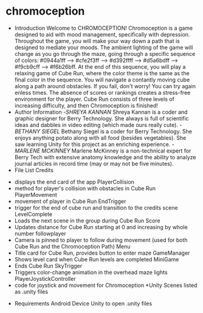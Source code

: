 # chromoception
 * Introduction
 Welcome to CHROMOCEPTION! Chromoception is a game designed to aid with mood management, specifically with depression. Throughout the game, you will make your way down a path that is designed to mediate your moods. The ambient lighting of the game will change as you go through the maze, going through a specific sequence of colors: #0944a1ff --> #cfe2f3ff --> #d392ffff --> #d5a6bdff --> #f9cb9cff --> #f6b26bff.
 At the end of this sequence, you will play a relaxing game of Cube Run, where the color theme is the same as the final color in the sequence. You will navigate a contantly moving cube along a path around obstacles. If you fail, don't worry! You can try again enless times. The absence of scores or rankings creates a stress-free environment for the player. Cube Run consists of three levels of increasing difficulty, and then Chromoception is finished!
 * Author Information
 -*SHREYA KANNAN*
 Shreya Kannan is a coder and graphic designer for Berry Technology. She always is full of scientific ideas and dabbles in video editing (which made ours really cute).
 -*BETHANY SIEGEL*
 Bethany Siegel is a coder for Berry Technology. She enjoys anything potato along with all food (besides vegetables). She saw learning Unity for this project as an enriching experience.
 -*MARLENE MCKINNEY*
 Marlene McKinney is a non-technical expert for Berry Tech with extensive anatomy knowledge and the ability to analyze journal articles in record time (may or may not be five minutes).
* File List
Credits
- displays the end card of the app
PlayerCollision
- method for player's collision with obstacles in Cube Run
PlayerMovement
- movement of player in Cube Run
EndTrigger
- trigger for the end of cube run and transition to the credits scene
LevelComplete
- Loads the next scene in the group during Cube Run
Score
- Updates distance for Cube Run starting at 0 and increasing by whole number
followplayer
- Camera is pinned to player to follow during movement (used for both Cube Run and the Chromoception Path)
Menu
- Title card for Cube Run, provides button to enter maze
GameManager
- Shows level card when Cube Run levels are completed
MiniGame
- Ends Cube Run
SkyTrigger
- Triggers color-change animation in the overhead maze lights
PlayerJoystickController
- code for joystick and movement for Chromoception
*Unity Scenes listed as .unity files
 * Requirements
 Android Device
 Unity to open .unity files
 
